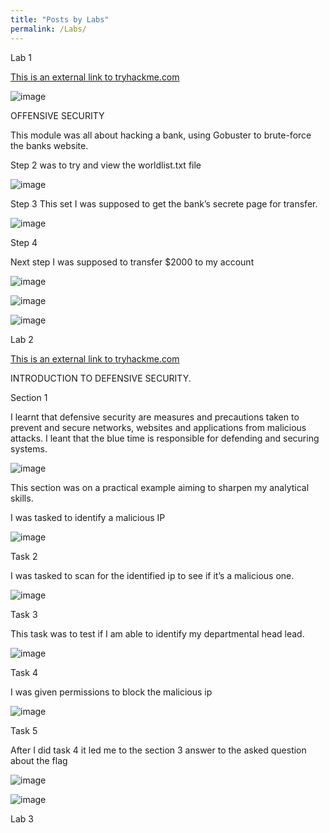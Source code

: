 ```yaml
---
title: "Posts by Labs"
permalink: /Labs/
---
```

Lab 1

[This is an external link to tryhackme.com](https://tryhackme.com/room/offensivesecurityintro)

![image](https://github.com/user-attachments/assets/d5fb1731-2585-4499-9ccd-5e7758836e75)

OFFENSIVE SECURITY

This module was all about hacking a bank, using Gobuster to brute-force the banks website.

 Step 2 was to try and view the worldlist.txt file
 
![image](https://github.com/user-attachments/assets/9ae13345-d636-4278-ae4a-0467a4e19255)

Step 3 This set I was supposed to get the bank’s secrete page for transfer. 

![image](https://github.com/user-attachments/assets/599f1e53-e167-4c95-9a70-ed7a97c9dfd1)

Step 4

Next step I was supposed to transfer $2000 to my account

![image](https://github.com/user-attachments/assets/6f44253e-3f38-48d2-9fd7-feef1e4b9bcd)

![image](https://github.com/user-attachments/assets/bab0d91f-d603-457b-acc4-4ad3497ea8ba)

![image](https://github.com/user-attachments/assets/e6bca78d-5666-410a-864c-7eadcca1159b)

Lab 2

[This is an external link to tryhackme.com](https://tryhackme.com/room/defensivesecurityintro)

INTRODUCTION TO DEFENSIVE SECURITY.

Section 1

I learnt that defensive security are measures and precautions taken to prevent and secure networks, websites and applications from malicious attacks. I leant that the blue time is responsible for defending and securing systems.

![image](https://github.com/user-attachments/assets/94b42b6e-0c5a-4034-9111-d2a76f9391d1)

This section was on a practical example aiming to sharpen my analytical skills.

I was tasked to identify a malicious IP 

![image](https://github.com/user-attachments/assets/0426490e-e1ca-4401-b1ce-50db7e99952a)

Task 2

I was tasked to scan for the identified ip to see if it’s a malicious one.

![image](https://github.com/user-attachments/assets/bf2e7a7d-c437-4b17-a726-8848855bc25e)

Task 3

This task was to test if I am able to identify my departmental head lead.

![image](https://github.com/user-attachments/assets/e93bc211-54a1-48e3-aca0-2de77be5ef2b)

Task 4 

I was given permissions to block the malicious ip

![image](https://github.com/user-attachments/assets/7c4a9489-6fad-4c32-bd40-1d5383d12037)

Task 5

After I did task 4 it led me to the section 3 answer to the asked question about the flag

![image](https://github.com/user-attachments/assets/da1c4c0b-3c64-4fda-9672-9f94322e352b)

![image](https://github.com/user-attachments/assets/841390e5-88e5-4eb8-a038-3f2dffef7867)

Lab 3












